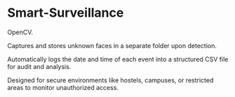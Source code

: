 # Smart-Surveillance
OpenCV.

Captures and stores unknown faces in a separate folder upon detection.

Automatically logs the date and time of each event into a structured CSV file for audit and analysis.

Designed for secure environments like hostels, campuses, or restricted areas to monitor unauthorized access.
